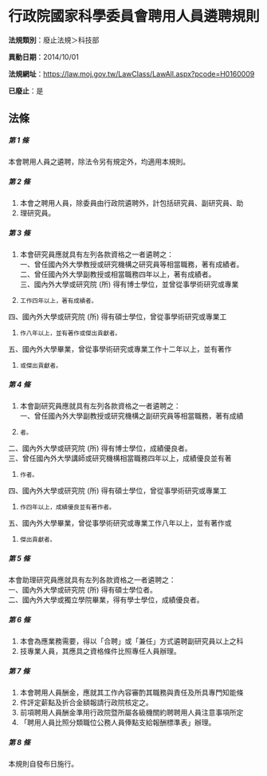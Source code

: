# 行政院國家科學委員會聘用人員遴聘規則

**法規類別**：廢止法規＞科技部

**異動日期**：2014/10/01  

**法規網址**：https://law.moj.gov.tw/LawClass/LawAll.aspx?pcode=H0160009

**已廢止**：是



## 法條
##### 第 1 條
本會聘用人員之遴聘，除法令另有規定外，均適用本規則。

##### 第 2 條
1. 本會之聘用人員，除委員由行政院遴聘外，計包括研究員、副研究員、助
1. 理研究員。

##### 第 3 條
1. 本會研究員應就具有左列各款資格之一者遴聘之：  
一、曾任國內外大學教授或研究機構之研究員等相當職務，著有成績者。  
二、曾任國內外大學副教授或相當職務四年以上，著有成績者。  
三、國內外大學或研究院 (所) 得有博士學位，並曾從事學術研究或專業
1.     工作四年以上，著有成績者。  
四、國內外大學或研究院 (所) 得有碩士學位，曾從事學術研究或專業工
1.     作八年以上，並有著作或傑出貢獻者。  
五、國內外大學畢業，曾從事學術研究或專業工作十二年以上，並有著作
1.     或傑出貢獻者。

##### 第 4 條
1. 本會副研究員應就具有左列各款資格之一者遴聘之：  
一、曾任國內外大學副教授或研究機構之副研究員等相當職務，著有成績
1.     者。  
二、國內外大學或研究院 (所) 得有博士學位，成績優良者。  
三、曾任國內外大學講師或研究機構相當職務四年以上，成績優良並有著
1.     作者。  
四、國內外大學或研究院 (所) 得有碩士學位，曾從事學術研究或專業工
1.     作四年以上，成績優良並有著作者。  
五、國內外大學畢業，曾從事學術研究或專業工作八年以上，並有著作或
1.     傑出貢獻者。

##### 第 5 條
本會助理研究員應就具有左列各款資格之一者遴聘之：  
一、國內外大學或研究院 (所) 得有碩士學位者。  
二、國內外大學或獨立學院畢業，得有學士學位，成績優良者。  

##### 第 6 條
1. 本會為應業務需要，得以「合聘」或「兼任」方式遴聘副研究員以上之科
1. 技專業人員，其應具之資格條件比照專任人員辦理。

##### 第 7 條
1. 本會聘用人員酬金，應就其工作內容審酌其職務與責任及所具專門知能條
1. 件評定薪點及折合金額報請行政院核定之。
1. 前項聘用人員酬金準用行政院暨所屬各級機關約聘聘用人員注意事項所定
1. 「聘用人員比照分類職位公務人員俸點支給報酬標準表」辦理。

##### 第 8 條
本規則自發布日施行。


